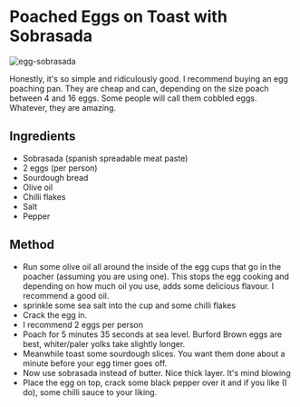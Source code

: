 # Poached Eggs on Toast with Sobrasada

![egg-sobrasada](images/egg-sobrasada.png)

Honestly, it's so simple and ridiculously good. I recommend buying an egg poaching pan. They are cheap and can, depending on the size poach between 4 and 16 eggs. Some people will call them cobbled eggs. Whatever, they are amazing.


## Ingredients

* Sobrasada (spanish spreadable meat paste)
* 2 eggs (per person)
* Sourdough bread
* Olive oil
* Chilli flakes
* Salt
* Pepper

## Method

* Run some olive oil all around the inside of the egg cups that go in the poacher (assuming you are using one). This stops the egg cooking and depending on how much oil you use, adds some delicious flavour. I recommend a good oil.
* sprinkle some sea salt into the cup and some chilli flakes
* Crack the egg in. 
* I recommend 2 eggs per person
* Poach for 5 minutes 35 seconds at sea level. Burford Brown eggs are best, whiter/paler yolks take slightly longer.
* Meanwhile toast some sourdough slices. You want them done about a minute before your egg timer goes off.
* Now use sobrasada instead of butter. Nice thick layer. It's mind blowing
* Place the egg on top, crack some black pepper over it and if you like (I do), some chilli sauce to your liking.
